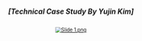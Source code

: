 <div style='text-align:center'>
<h5>[Technical Case Study By Yujin Kim]</h5>
<a href="https://jaiwoolee92.shinyapps.io/app_wine_recommender/" target="_blank">
<img src="../posts/Slide 1.png" alt="Slide 1.png" style="zoom:70%;" class="center" />
</a>
</div><br><br><br>

